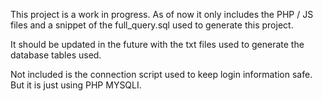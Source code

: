 This project is a work in progress. As of now it only includes the PHP / JS files and a snippet of the full_query.sql used to generate this project. 

It should be updated in the future with the txt files used to generate the database tables used. 

Not included is the connection script used to keep login information safe. But it is just using PHP MYSQLI.